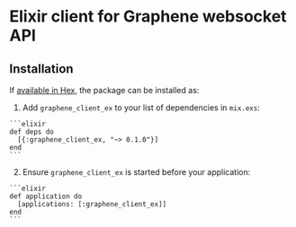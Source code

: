 # Elixir client for Graphene websocket API

## Installation

If [available in Hex](https://hex.pm/docs/publish), the package can be installed as:

  1. Add `graphene_client_ex` to your list of dependencies in `mix.exs`:

    ```elixir
    def deps do
      [{:graphene_client_ex, "~> 0.1.0"}]
    end
    ```

  2. Ensure `graphene_client_ex` is started before your application:

    ```elixir
    def application do
      [applications: [:graphene_client_ex]]
    end
    ```
